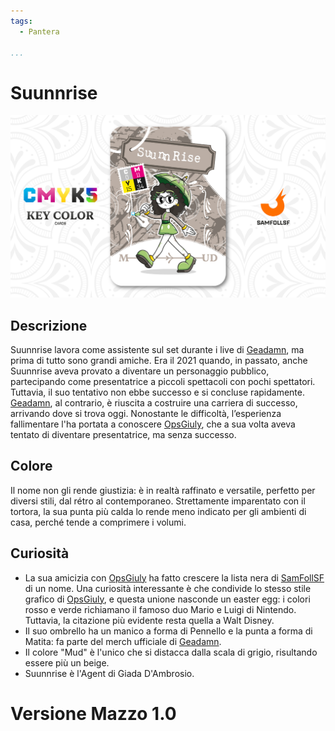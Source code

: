 ```yaml
---
tags:
  - Pantera

...
```


# Suunnrise

![suunnrise](../eg/K/suunnrise.jpg)

## Descrizione

Suunnrise lavora come assistente sul set durante i live di [Geadamn](../Giallo/geadamn.md), ma prima di tutto sono grandi amiche. Era il 2021 quando, in passato, anche Suunnrise aveva provato a diventare un personaggio pubblico, partecipando come presentatrice a piccoli spettacoli con pochi spettatori. Tuttavia, il suo tentativo non ebbe successo e si concluse rapidamente. [Geadamn](../Giallo/geadamn.md), al contrario, è riuscita a costruire una carriera di successo, arrivando dove si trova oggi. Nonostante le difficoltà, l’esperienza fallimentare l'ha portata a conoscere [OpsGiuly](../Nero/opsg.md), che a sua volta aveva tentato di diventare presentatrice, ma senza successo.

## Colore

Il nome non gli rende giustizia: è in realtà raffinato e versatile, perfetto per diversi stili, dal rétro al contemporaneo. Strettamente imparentato con il tortora, la sua punta più calda lo rende meno indicato per gli ambienti di casa, perché tende a comprimere i volumi.

## Curiosità

- La sua amicizia con [OpsGiuly](../Nero/opsg.md) ha fatto crescere la lista nera di [SamFollSF](../Remix/samfollsf.md) di un nome. Una curiosità interessante è che condivide lo stesso stile grafico di [OpsGiuly](../Nero/opsg.md), e questa unione nasconde un easter egg: i colori rosso e verde richiamano il famoso duo Mario e Luigi di Nintendo. Tuttavia, la citazione più evidente resta quella a Walt Disney.
- Il suo ombrello ha un manico a forma di Pennello e la punta a forma di Matita: fa parte del merch ufficiale di [Geadamn](../Giallo/geadamn.md).
- Il colore "Mud" è l'unico che si distacca dalla scala di grigio, risultando essere più un beige.
- Suunnrise è l'Agent di Giada D'Ambrosio.

# Versione Mazzo 1.0